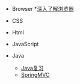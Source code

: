 * Browser
	*[深入了解浏览器](browser/深入了解浏览器.md) 
	
	
* CSS



* Html



* JavaScript



* Java
	* [Java复习](java/java复习.md)
	* [SpringMVC](java/SpringMVC.md)





​	